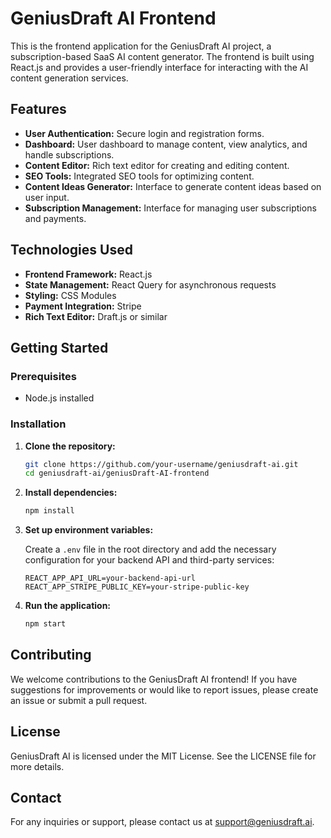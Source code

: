 # GeniusDraft AI Frontend

This is the frontend application for the GeniusDraft AI project, a subscription-based SaaS AI content generator. The frontend is built using React.js and provides a user-friendly interface for interacting with the AI content generation services.

## Features

- **User Authentication:** Secure login and registration forms.
- **Dashboard:** User dashboard to manage content, view analytics, and handle subscriptions.
- **Content Editor:** Rich text editor for creating and editing content.
- **SEO Tools:** Integrated SEO tools for optimizing content.
- **Content Ideas Generator:** Interface to generate content ideas based on user input.
- **Subscription Management:** Interface for managing user subscriptions and payments.

## Technologies Used

- **Frontend Framework:** React.js
- **State Management:** React Query for asynchronous requests
- **Styling:** CSS Modules
- **Payment Integration:** Stripe
- **Rich Text Editor:** Draft.js or similar

## Getting Started

### Prerequisites

- Node.js installed

### Installation

1. **Clone the repository:**

    ```sh
    git clone https://github.com/your-username/geniusdraft-ai.git
    cd geniusdraft-ai/geniusDraft-AI-frontend
    ```

2. **Install dependencies:**

    ```sh
    npm install
    ```

3. **Set up environment variables:**

    Create a `.env` file in the root directory and add the necessary configuration for your backend API and third-party services:

    ```plaintext
    REACT_APP_API_URL=your-backend-api-url
    REACT_APP_STRIPE_PUBLIC_KEY=your-stripe-public-key
    ```

4. **Run the application:**

    ```sh
    npm start
    ```

## Contributing

We welcome contributions to the GeniusDraft AI frontend! If you have suggestions for improvements or would like to report issues, please create an issue or submit a pull request.

## License

GeniusDraft AI is licensed under the MIT License. See the LICENSE file for more details.

## Contact

For any inquiries or support, please contact us at support@geniusdraft.ai.
